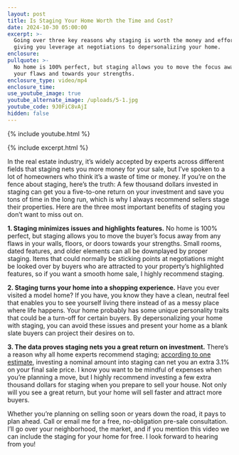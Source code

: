 ```yaml
---
layout: post
title: Is Staging Your Home Worth the Time and Cost?
date: 2024-10-30 05:00:00
excerpt: >-
  Going over three key reasons why staging is worth the money and effort, from
  giving you leverage at negotiations to depersonalizing your home.
enclosure:
pullquote: >-
  No home is 100% perfect, but staging allows you to move the focus away from
  your flaws and towards your strengths.
enclosure_type: video/mp4
enclosure_time:
use_youtube_image: true
youtube_alternate_image: /uploads/5-1.jpg
youtube_code: 9J0FiC8vAjI
hidden: false
---
```

{% include youtube.html %}

{% include excerpt.html %}

In the real estate industry, it’s widely accepted by experts across different fields that staging nets you more money for your sale, but I’ve spoken to a lot of homeowners who think it’s a waste of time or money. If you’re on the fence about staging, here’s the truth: A few thousand dollars invested in staging can get you a five-to-one return on your investment and save you tons of time in the long run, which is why I always recommend sellers stage their properties. Here are the three most important benefits of staging you don’t want to miss out on.

**1\. Staging minimizes issues and highlights features.** No home is 100% perfect, but staging allows you to move the buyer’s focus away from any flaws in your walls, floors, or doors towards your strengths. Small rooms, dated features, and older elements can all be downplayed by proper staging. Items that could normally be sticking points at negotiations might be looked over by buyers who are attracted to your property’s highlighted features, so if you want a smooth home sale, I highly recommend staging.

**2\. Staging turns your home into a shopping experience.** Have you ever visited a model home? If you have, you know they have a clean, neutral feel that enables you to see yourself living there instead of as a messy place where life happens. Your home probably has some unique personality traits that could be a turn-off for certain buyers. By depersonalizing your home with staging, you can avoid these issues and present your home as a blank slate buyers can project their desires on to.

**3\. The data proves staging nets you a great return on investment.** There’s a reason why all home experts recommend staging; [according to one estimate](https://www.architecturaldigest.com/reviews/moving/home-staging-statistics#:~:text=Home%20Staging%20ROI&amp;text=About%2075%25%20of%20sellers%20see,put%20them%20up%20for%20sale.&amp;text=Investing%201.3%25%20in%20staging%20results,according%20to%20a%202021%20survey), investing a nominal amount into staging can net you an extra 3.1% on your final sale price. I know you want to be mindful of expenses when you’re planning a move, but I highly recommend investing a few extra thousand dollars for staging when you prepare to sell your house. Not only will you see a great return, but your home will sell faster and attract more buyers.

Whether you’re planning on selling soon or years down the road, it pays to plan ahead. Call or email me for a free, no-obligation pre-sale consultation. I’ll go over your neighborhood, the market, and if you mention this video we can include the staging for your home for free. I look forward to hearing from you!